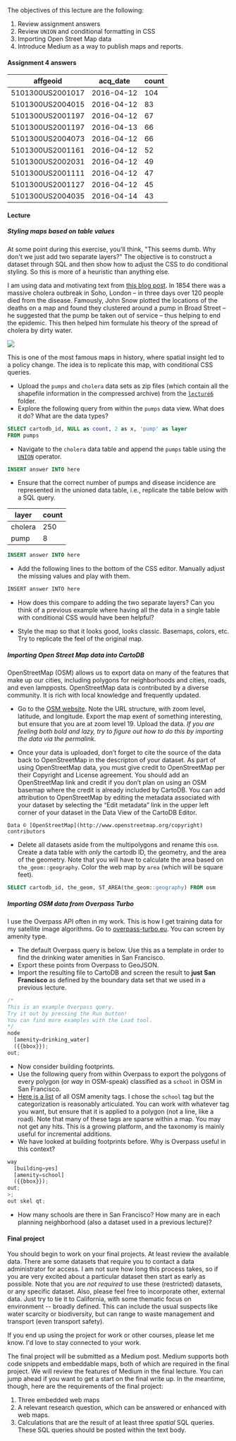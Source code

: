 
The objectives of this lecture are the following:

1. Review assignment answers
2. Review `UNION` and conditional formatting in CSS
3. Importing Open Street Map data
4. Introduce Medium as a way to publish maps and reports.

#### Assignment 4 answers

| affgeoid         | acq_date   | count |
|------------------|------------|-------|
| 5101300US2001017 | 2016-04-12 | 104   |
| 5101300US2004015 | 2016-04-12 | 83    |
| 5101300US2001197 | 2016-04-12 | 67    |
| 5101300US2001197 | 2016-04-13 | 66    |
| 5101300US2004073 | 2016-04-12 | 66    |
| 5101300US2001161 | 2016-04-12 | 52    |
| 5101300US2002031 | 2016-04-12 | 49    |
| 5101300US2001111 | 2016-04-12 | 47    |
| 5101300US2001127 | 2016-04-12 | 45    |
| 5101300US2004035 | 2016-04-14 | 43    |

#### Lecture
##### Styling maps based on table values

At some point during this exercise, you'll think, "This seems dumb.  Why don't we just add two separate layers?"  The objective is to construct a dataset through SQL and then show how to adjust the CSS to do conditional styling.  So this is more of a heuristic than anything else.

I am using data and motivating text from [this blog post](http://blog.rtwilson.com/john-snows-famous-cholera-analysis-data-in-modern-gis-formats/). In 1854 there was a massive cholera outbreak in Soho, London – in three days over 120 people died from the disease. Famously, John Snow plotted the locations of the deaths on a map and found they clustered around a pump in Broad Street – he suggested that the pump be taken out of service – thus helping to end the epidemic. This then helped him formulate his theory of the spread of cholera by dirty water.

![](https://www.udel.edu/johnmack/frec682/cholera/snow_map_small.png)

This is one of the most famous maps in history, where spatial insight led to a policy change.  The idea is to replicate this map, with conditional CSS queries.

- Upload the `pumps` and `cholera` data sets as zip files (which contain all the shapefile information in the compressed archive) from the [`lecture6`](https://github.com/danhammer/web-mapping/blob/master/lecture6) folder.
- Explore the following query from within the `pumps` data view. What does it do?  What are the data types?
```sql
SELECT cartodb_id, NULL as count, 2 as x, 'pump' as layer
FROM pumps
```
- Navigate to the `cholera` data table and append the `pumps` table using the [`UNION`](http://www.w3schools.com/sql/sql_union.asp) operator.

```sql
INSERT answer INTO here
```

- Ensure that the correct number of pumps and disease incidence are represented in the unioned data table, i.e., replicate the table below with a SQL query.

| layer   | count |
|---------|-------|
| cholera | 250   |
| pump    | 8     |

```sql
INSERT answer INTO here
```

- Add the following lines to the bottom of the CSS editor.  Manually adjust the missing values and play with them.  

```css
INSERT answer INTO here
```
- How does this compare to adding the two separate layers?  Can you think of a previous example where having all the data in a single table with conditional CSS would have been helpful?

- Style the map so that it looks good, looks classic.  Basemaps, colors, etc.  Try to replicate the feel of the original map.

##### Importing Open Street Map data into CartoDB

OpenStreetMap (OSM) allows us to export data on many of the features that make up our cities, including polygons for neighborhoods and cities, roads, and even lampposts. OpenStreetMap data is contributed by a diverse community. It is rich with local knowledge and frequently updated.

- Go to the [OSM website](http://www.openstreetmap.org/#map=19/37.77659/-122.45118).  Note the URL structure, with zoom level, latitude, and longitude.  Export the map exent of something interesting, but ensure that you are at zoom level 19.  Upload the data.  *If you are feeling both bold and lazy, try to figure out how to do this by importing the data via the permalink.*

- Once your data is uploaded, don’t forget to cite the source of the data back to OpenStreetMap in the descripton of your dataset. As part of using OpenStreetMap data, you must give credit to OpenStreetMap per their Copyright and License agreement. You should add an OpenStreetMap link and credit if you don’t plan on using an OSM basemap where the credit is already included by CartoDB.  You can add attribution to OpenStreetMap by editing the metadata associated with your dataset by selecting the “Edit metadata” link in the upper left corner of your dataset in the Data View of the CartoDB Editor.

```
Data © [OpenStreetMap](http://www.openstreetmap.org/copyright) contributors
```

- Delete all datasets aside from the multipolygons and rename this `osm`.  Create a data table with *only* the cartodb ID, the geometry, and the area of the geometry.  Note that you will have to calculate the area based on `the_geom::geography`.  Color the web map by `area` (which will be square feet).

```sql
SELECT cartodb_id, the_geom, ST_AREA(the_geom::geography) FROM osm
```

##### Importing OSM data from Overpass Turbo

I use the Overpass API often in my work.  This is how I get training data for my satellite image algorithms.  Go to [overpass-turbo.eu](http://overpass-turbo.eu/).  You can screen by amenity type.  
- The default Overpass query is below.  Use this as a template in order to find the drinking water amenities in San Francisco.  
- Export these points from Overpass to GeoJSON.  
- Import the resulting file to CartoDB and screen the result to **just San Francisco** as defined by the boundary data set that we used in a previous lecture. 

```js
/*
This is an example Overpass query.
Try it out by pressing the Run button!
You can find more examples with the Load tool.
*/
node
  [amenity=drinking_water]
  ({{bbox}});
out;
```

- Now consider building footprints.
- Use the following query from within Overpass to export the polygons of every polygon (or *way* in OSM-speak) classified as a `school` in OSM in San Francisco. 
- [Here is a list](http://wiki.openstreetmap.org/wiki/Key:amenity) of all OSM amenity tags.  I chose the `school` tag but the categorization is reasonably articulated.  You can work with whatever tag you want, but ensure that it is applied to a polygon (not a line, like a road).  Note that many of these tags are sparse within a map.  You may not get any hits.  This is a growing platform, and the taxonomy is mainly useful for incremental additions.
- We have looked at building footprints before.  Why is Overpass useful in this context?  

```js
way
  [building=yes]
  [amenity=school]
  ({{bbox}});
out;
>;
out skel qt;
```
- How many schools are there in San Francisco?  How many are in each planning neighborhood (also a dataset used in a previous lecture)?

#### Final project

You should begin to work on your final projects.  At least review the available data.  There are some datasets that require you to contact a data administrator for access.  I am not sure how long this process takes, so if you are very excited about a particular dataset then start as early as possible.  Note that you are *not required* to use these (restricted) datasets, or any specific dataset.  Also, please feel free to incorporate other, external data.  Just try to tie it to California, with some thematic focus on environment -- broadly defined.  This can include the usual suspects like water scarcity or biodiversity, but can range to waste management and transport (even transport safety).  

If you end up using the project for work or other courses, please let me know.  I'd love to stay connected to your work.

The final project will be submitted as a Medium post.  Medium supports both code snippets and embeddable maps, both of which are required in the final project.  We will review the features of Medium in the final lecture.  You can jump ahead if you want to get a start on the final write up.  In the meantime, though, here are the requirements of the final project:

1. Three embedded web maps
2. A relevant research question, which can be answered or enhanced with web maps.  
3. Calculations that are the result of at least three *spatial* SQL queries.  These SQL queries should be posted within the text body.
